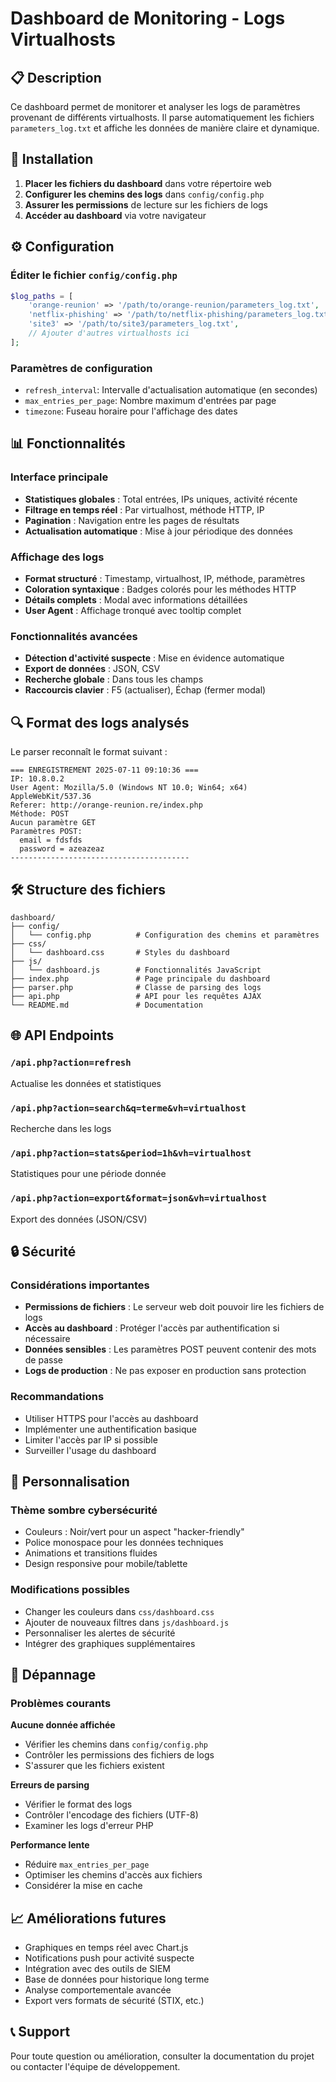 # Dashboard de Monitoring - Logs Virtualhosts

## 📋 Description

Ce dashboard permet de monitorer et analyser les logs de paramètres provenant de différents virtualhosts. Il parse automatiquement les fichiers `parameters_log.txt` et affiche les données de manière claire et dynamique.

## 🚀 Installation

1. **Placer les fichiers du dashboard** dans votre répertoire web
2. **Configurer les chemins des logs** dans `config/config.php`
3. **Assurer les permissions** de lecture sur les fichiers de logs
4. **Accéder au dashboard** via votre navigateur

## ⚙️ Configuration

### Éditer le fichier `config/config.php`

```php
$log_paths = [
    'orange-reunion' => '/path/to/orange-reunion/parameters_log.txt',
    'netflix-phishing' => '/path/to/netflix-phishing/parameters_log.txt',
    'site3' => '/path/to/site3/parameters_log.txt',
    // Ajouter d'autres virtualhosts ici
];
```

### Paramètres de configuration

- `refresh_interval`: Intervalle d'actualisation automatique (en secondes)
- `max_entries_per_page`: Nombre maximum d'entrées par page
- `timezone`: Fuseau horaire pour l'affichage des dates

## 📊 Fonctionnalités

### Interface principale
- **Statistiques globales** : Total entrées, IPs uniques, activité récente
- **Filtrage en temps réel** : Par virtualhost, méthode HTTP, IP
- **Pagination** : Navigation entre les pages de résultats
- **Actualisation automatique** : Mise à jour périodique des données

### Affichage des logs
- **Format structuré** : Timestamp, virtualhost, IP, méthode, paramètres
- **Coloration syntaxique** : Badges colorés pour les méthodes HTTP
- **Détails complets** : Modal avec informations détaillées
- **User Agent** : Affichage tronqué avec tooltip complet

### Fonctionnalités avancées
- **Détection d'activité suspecte** : Mise en évidence automatique
- **Export de données** : JSON, CSV
- **Recherche globale** : Dans tous les champs
- **Raccourcis clavier** : F5 (actualiser), Échap (fermer modal)

## 🔍 Format des logs analysés

Le parser reconnaît le format suivant :

```
=== ENREGISTREMENT 2025-07-11 09:10:36 ===
IP: 10.8.0.2
User Agent: Mozilla/5.0 (Windows NT 10.0; Win64; x64) AppleWebKit/537.36
Referer: http://orange-reunion.re/index.php
Méthode: POST
Aucun paramètre GET
Paramètres POST:
  email = fdsfds
  password = azeazeaz
----------------------------------------
```

## 🛠️ Structure des fichiers

```
dashboard/
├── config/
│   └── config.php          # Configuration des chemins et paramètres
├── css/
│   └── dashboard.css       # Styles du dashboard
├── js/
│   └── dashboard.js        # Fonctionnalités JavaScript
├── index.php               # Page principale du dashboard
├── parser.php              # Classe de parsing des logs
├── api.php                 # API pour les requêtes AJAX
└── README.md               # Documentation
```

## 🌐 API Endpoints

### `/api.php?action=refresh`
Actualise les données et statistiques

### `/api.php?action=search&q=terme&vh=virtualhost`
Recherche dans les logs

### `/api.php?action=stats&period=1h&vh=virtualhost`
Statistiques pour une période donnée

### `/api.php?action=export&format=json&vh=virtualhost`
Export des données (JSON/CSV)

## 🔒 Sécurité

### Considérations importantes
- **Permissions de fichiers** : Le serveur web doit pouvoir lire les fichiers de logs
- **Accès au dashboard** : Protéger l'accès par authentification si nécessaire
- **Données sensibles** : Les paramètres POST peuvent contenir des mots de passe
- **Logs de production** : Ne pas exposer en production sans protection

### Recommandations
- Utiliser HTTPS pour l'accès au dashboard
- Implémenter une authentification basique
- Limiter l'accès par IP si possible
- Surveiller l'usage du dashboard

## 🎨 Personnalisation

### Thème sombre cybersécurité
- Couleurs : Noir/vert pour un aspect "hacker-friendly"
- Police monospace pour les données techniques
- Animations et transitions fluides
- Design responsive pour mobile/tablette

### Modifications possibles
- Changer les couleurs dans `css/dashboard.css`
- Ajouter de nouveaux filtres dans `js/dashboard.js`
- Personnaliser les alertes de sécurité
- Intégrer des graphiques supplémentaires

## 🚨 Dépannage

### Problèmes courants

**Aucune donnée affichée**
- Vérifier les chemins dans `config/config.php`
- Contrôler les permissions des fichiers de logs
- S'assurer que les fichiers existent

**Erreurs de parsing**
- Vérifier le format des logs
- Contrôler l'encodage des fichiers (UTF-8)
- Examiner les logs d'erreur PHP

**Performance lente**
- Réduire `max_entries_per_page`
- Optimiser les chemins d'accès aux fichiers
- Considérer la mise en cache

## 📈 Améliorations futures

- Graphiques en temps réel avec Chart.js
- Notifications push pour activité suspecte
- Intégration avec des outils de SIEM
- Base de données pour historique long terme
- Analyse comportementale avancée
- Export vers formats de sécurité (STIX, etc.)

## 📞 Support

Pour toute question ou amélioration, consulter la documentation du projet ou contacter l'équipe de développement.